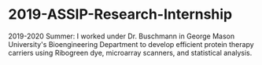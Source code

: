 # 2019-ASSIP-Research-Internship
2019-2020 Summer: I worked under Dr. Buschmann in George Mason University's Bioengineering Department to develop efficient protein therapy carriers using Ribogreen dye, microarray scanners, and statistical analysis.

